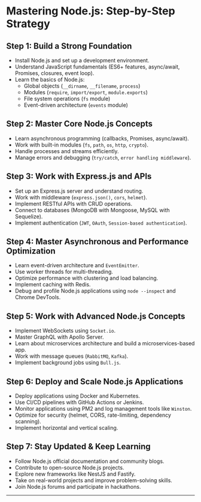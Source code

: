 
# Mastering Node.js: Step-by-Step Strategy

## **Step 1: Build a Strong Foundation**
- Install Node.js and set up a development environment.
- Understand JavaScript fundamentals (ES6+ features, async/await, Promises, closures, event loop).
- Learn the basics of Node.js:
  - Global objects (`__dirname`, `__filename`, `process`)
  - Modules (`require`, `import/export`, `module.exports`)
  - File system operations (`fs` module)
  - Event-driven architecture (`events` module)

## **Step 2: Master Core Node.js Concepts**
- Learn asynchronous programming (callbacks, Promises, async/await).
- Work with built-in modules (`fs`, `path`, `os`, `http`, `crypto`).
- Handle processes and streams efficiently.
- Manage errors and debugging (`try/catch`, `error handling middleware`).

## **Step 3: Work with Express.js and APIs**
- Set up an Express.js server and understand routing.
- Work with middleware (`express.json()`, `cors`, `helmet`).
- Implement RESTful APIs with CRUD operations.
- Connect to databases (MongoDB with Mongoose, MySQL with Sequelize).
- Implement authentication (`JWT`, `OAuth`, `Session-based authentication`).

## **Step 4: Master Asynchronous and Performance Optimization**
- Learn event-driven architecture and `EventEmitter`.
- Use worker threads for multi-threading.
- Optimize performance with clustering and load balancing.
- Implement caching with Redis.
- Debug and profile Node.js applications using `node --inspect` and Chrome DevTools.

## **Step 5: Work with Advanced Node.js Concepts**
- Implement WebSockets using `Socket.io`.
- Master GraphQL with Apollo Server.
- Learn about microservices architecture and build a microservices-based app.
- Work with message queues (`RabbitMQ`, `Kafka`).
- Implement background jobs using `Bull.js`.

## **Step 6: Deploy and Scale Node.js Applications**
- Deploy applications using Docker and Kubernetes.
- Use CI/CD pipelines with GitHub Actions or Jenkins.
- Monitor applications using PM2 and log management tools like `Winston`.
- Optimize for security (helmet, CORS, rate-limiting, dependency scanning).
- Implement horizontal and vertical scaling.

## **Step 7: Stay Updated & Keep Learning**
- Follow Node.js official documentation and community blogs.
- Contribute to open-source Node.js projects.
- Explore new frameworks like NestJS and Fastify.
- Take on real-world projects and improve problem-solving skills.
- Join Node.js forums and participate in hackathons.

---


